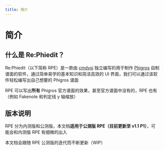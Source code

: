 ```yaml
---
title: 简介
---
```


# 简介

## 什么是 Re:Phiedit？

Re:Phiedit（以下简称 RPE）是一款由 [cmdysj](https://space.bilibili.com/252635690) 独立编写的用于制作 [Phigros](https://pigeon-games.com/phigros) 自制谱面的软件，通过简单易学的基本知识和简洁高效的 UI 界面，我们可以通过该软件轻松编写出自己想要的 Phigros 谱面

RPE 可以写出**所有** Phigros 官方谱面的效果，甚至官方谱面中没有的，RPE 也有（例如 Fakenote 和判定线 y 轴缩放）

## 版本说明

RPE 分为内测版和公测版，本文档**适用于公测版 RPE（目前更新至 v1.1 P1）**，可能会和内测版 RPE 有细微的出入

本文档会跟随 RPE 公测版的迭代而不断更新（WIP）